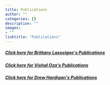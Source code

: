 ```yaml
---
title: Publications
author: ""
categories: []
description: ""
images:
- ""
linktitle: "Publications"
---
```

##### <a href="https://www.ncbi.nlm.nih.gov/myncbi/brittany.lasseigne.1/bibliography/public/">Click here for **Brittany Lasseigne**'s Publications</a>

##### <a href="https://www.ncbi.nlm.nih.gov/myncbi/1v9UzpUf7thgXU/bibliography/public/">Click here for **Vishal Oza**'s Publications</a>

##### <a href="https://www.ncbi.nlm.nih.gov/myncbi/1t5_UTn1jmBQb/bibliography/public/">Click here for **Drew Hardigan**'s Publications</a>